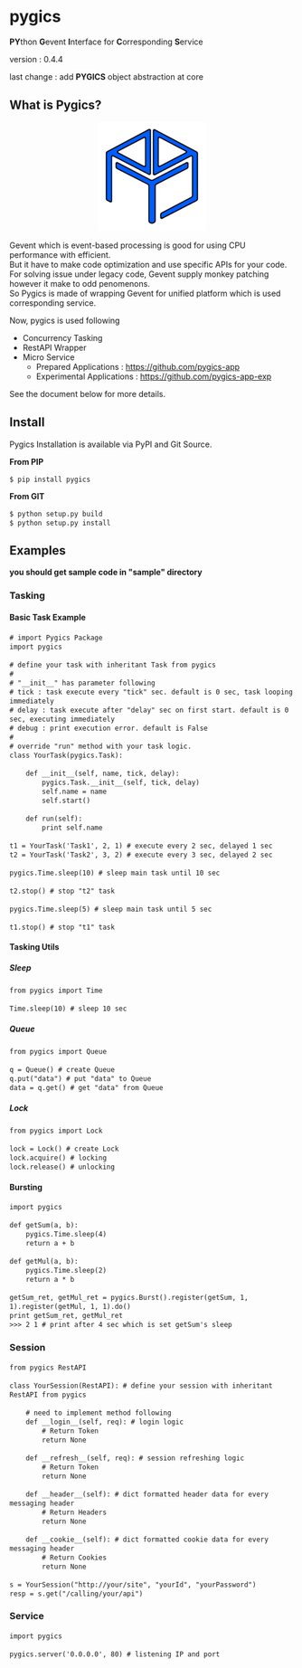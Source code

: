 # pygics

**PY**thon **G**event **I**nterface for **C**orresponding **S**ervice

version : 0.4.4

last change : add __PYGICS__ object abstraction at core

## What is Pygics?

<p align="center"><img src="./doc/pygics_logo.png"></p>

Gevent which is event-based processing is good for using CPU performance with efficient.<br/>
But it have to make code optimization and use specific APIs for your code.<br/>
For solving issue under legacy code, Gevent supply monkey patching however it make to odd penomenons.<br/>
So Pygics is made of wrapping Gevent for unified platform which is used corresponding service.<br/>

Now, pygics is used following

 - Concurrency Tasking
 - RestAPI Wrapper
 - Micro Service
    - Prepared Applications : https://github.com/pygics-app
    - Experimental Applications : https://github.com/pygics-app-exp

See the document below for more details.

## Install

Pygics Installation is available via PyPI and Git Source.

**From PIP**

	$ pip install pygics

**From GIT**

	$ python setup.py build
	$ python setup.py install

## Examples

**you should get sample code in "sample" directory**

### Tasking

#### Basic Task Example

	# import Pygics Package
	import pygics
	
	# define your task with inheritant Task from pygics
	#
	# "__init__" has parameter following
	# tick : task execute every "tick" sec. default is 0 sec, task looping immediately
	# delay : task execute after "delay" sec on first start. default is 0 sec, executing immediately
	# debug : print execution error. default is False
	#
	# override "run" method with your task logic.
	class YourTask(pygics.Task):
	    
	    def __init__(self, name, tick, delay):
	        pygics.Task.__init__(self, tick, delay)
	        self.name = name
	        self.start()
	        
	    def run(self):
	        print self.name
	
	t1 = YourTask('Task1', 2, 1) # execute every 2 sec, delayed 1 sec
	t2 = YourTask('Task2', 3, 2) # execute every 3 sec, delayed 2 sec
	
	pygics.Time.sleep(10) # sleep main task until 10 sec 
	
	t2.stop() # stop "t2" task
	
	pygics.Time.sleep(5) # sleep main task until 5 sec
	
	t1.stop() # stop "t1" task

#### Tasking Utils

##### Sleep

	from pygics import Time
	
	Time.sleep(10) # sleep 10 sec

##### Queue

	from pygics import Queue
	
	q = Queue() # create Queue
	q.put("data") # put "data" to Queue
	data = q.get() # get "data" from Queue

##### Lock

	from pygics import Lock
	
	lock = Lock() # create Lock
	lock.acquire() # locking
	lock.release() # unlocking

#### Bursting

	import pygics
	
	def getSum(a, b):
	    pygics.Time.sleep(4)
	    return a + b
	
	def getMul(a, b):
	    pygics.Time.sleep(2)
	    return a * b
	
	getSum_ret, getMul_ret = pygics.Burst().register(getSum, 1, 1).register(getMul, 1, 1).do()
	print getSum_ret, getMul_ret
	>>> 2 1 # print after 4 sec which is set getSum's sleep

### Session

	from pygics RestAPI
	
	class YourSession(RestAPI): # define your session with inheritant RestAPI from pygics
	    
	    # need to implement method following
	    def __login__(self, req): # login logic
	        # Return Token
	        return None
	    
	    def __refresh__(self, req): # session refreshing logic
	        # Return Token
	        return None
	    
	    def __header__(self): # dict formatted header data for every messaging header
	        # Return Headers
	        return None
	    
	    def __cookie__(self): # dict formatted cookie data for every messaging header
	        # Return Cookies
	        return None
	
	s = YourSession("http://your/site", "yourId", "yourPassword")
	resp = s.get("/calling/your/api")

### Service

	import pygics
	
	pygics.server('0.0.0.0', 80) # listening IP and port

